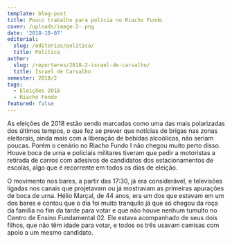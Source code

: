 ```yaml
---
template: blog-post
title: Pouco trabalho para polícia no Riacho Fundo
cover: /uploads/image-2-.png
date: '2018-10-07'
editorial:
  slug: /editorias/politica/
  title: Política
author:
  slug: /reporteres/2018-2-israel-de-carvalho/
  title: Israel de Carvalho
semester: 2018/2
tags:
  - Eleições 2018
  - Riacho Fundo
featured: false
---
```

As eleições de 2018 estão sendo marcadas como uma das mais polarizadas dos últimos tempos, o que fez se prever que notícias de brigas nas zonas eleitorais, ainda mais com a liberação de bebidas alcoólicas, não seriam poucas. Porém o cenário no Riacho Fundo I não chegou muito perto disso. Houve boca de urna e policiais militares tiveram que pedir a motoristas a retirada de carros com adesivos de candidatos dos estacionamentos de escolas, algo que é recorrente em todos os dias de eleição.



O movimento nos bares, a partir das 17:30, já era considerável, e televisões ligadas nos canais que projetavam ou já mostravam as primeiras apurações de boca de urna. Hélio Marçal, de 44 anos, era um dos que estavam em um dos bares e contou que o dia foi muito tranquilo já que só chegou da roça da família no fim da tarde para votar e que não houve nenhum tumulto no Centro de Ensino Fundamental 02. Ele estava acompanhado de seus dois filhos, que não têm idade para votar, e todos os três usavam camisas com apoio a um mesmo candidato.
